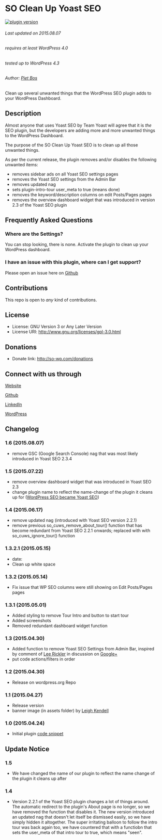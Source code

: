 # SO Clean Up Yoast SEO

[![plugin version](https://img.shields.io/wordpress/plugin/v/so-clean-up-wp-seo.svg)](https://wordpress.org/plugins/so-clean-up-wp-seo)

###### Last updated on 2015.08.07
###### requires at least WordPress 4.0
###### tested up to WordPress 4.3
###### Author: [Piet Bos](https://github.com/senlin)

Clean up several unwanted things that the WordPress SEO plugin adds to your WordPress Dashboard.

## Description

Almost anyone that uses Yoast SEO by Team Yoast will agree that it is *the* SEO plugin, but the developers are adding more and more unwanted things to the WordPress Dashboard.

The purpose of the SO Clean Up Yoast SEO is to clean up all those unwanted things.

As per the current release, the plugin removes and/or disables the following unwanted items:

* removes sidebar ads on all Yoast SEO settings pages
* removes the Yoast SEO settings from the Admin Bar
* removes updated nag
* sets plugin-intro-tour user_meta to true (means done)
* removes the keyword/description columns on edit Posts/Pages pages
* removes the overview dashboard widget that was introduced in version 2.3 of the Yoast SEO plugin 

## Frequently Asked Questions

### Where are the Settings?

You can stop looking, there is none. Activate the plugin to clean up your WordPress dashboard.

### I have an issue with this plugin, where can I get support?

Please open an issue here on [Github](https://github.com/senlin/so-clean-up-wp-seo/issues)

## Contributions

This repo is open to _any_ kind of contributions.

## License

* License: GNU Version 3 or Any Later Version
* License URI: http://www.gnu.org/licenses/gpl-3.0.html

## Donations

* Donate link: http://so-wp.com/donations

## Connect with us through

[Website](http://senlinonline.com)

[Github](https://github.com/senlin) 

[LinkedIn](https://cn.linkedin.com/in/pietbos) 

[WordPress](https://profiles.wordpress.org/senlin/) 


## Changelog

### 1.6 (2015.08.07)

* remove GSC (Google Search Console) nag that was most likely introduced in Yoast SEO 2.3.4

### 1.5 (2015.07.22)

* remove overview dashboard widget that was introduced in Yoast SEO 2.3
* change plugin name to reflect the name-change of the plugin it cleans up for ([WordPress SEO became Yoast SEO](https://yoast.com/yoast-seo-2-3/)) 

### 1.4 (2015.06.17)

* remove updated nag (introduced with Yoast SEO version 2.2.1)
* remove previous so_cuws_remove_about_tour() function that has become redundant from Yoast SEO 2.2.1 onwards; replaced with with so_cuws_ignore_tour() function

### 1.3.2.1 (2015.05.15)

* date: 
* Clean up white space

### 1.3.2 (2015.05.14)

* Fix issue that WP SEO columns were still showing on Edit Posts/Pages pages 

### 1.3.1 (2015.05.01)

* Added styling to remove Tour Intro and button to start tour
* Added screenshots
* Removed redundant dashboard widget function 

### 1.3 (2015.04.30)

* Added function to remove Yoast SEO Settings from Admin Bar, inspired by comment of [Lee Rickler](https://profiles.wordpress.org/lee-rickler/) in discussion on [Google+](https://plus.google.com/u/0/+PietBos/posts/AUfs8ZdwLP3)
* put code actions/filters in order

### 1.2 (2015.04.30)

* Release on wordpress.org Repo

### 1.1 (2015.04.27)

* Release version 
* banner image (in assets folder) by [Leigh Kendell](https://unsplash.com/leighkendell)

### 1.0 (2015.04.24)

* Initial plugin [code snippet](https://github.com/senlin/Code-Snippets/blob/0ae24e6fc069efe26e52007c05c7375012ee688a/Functions/Admin-Dashboard/remove-yoast-crap.php)

## Update Notice

### 1.5

* We have changed the name of our plugin to reflect the name change of the plugin it cleans up after

### 1.4

* Version 2.2.1 of the Yoast SEO plugin changes a lot of things around. The automatic redirect to the plugin's About page is no longer, so we have removed the function that disables it. The new version introduced an updated nag that doesn't let itself be dismissed easily, so we have simply hidden it altogether. The super irritating balloon to follow the intro tour was back again too, we have countered that with a functiobn that sets the user_meta of that intro tour to true, which means "seen".
